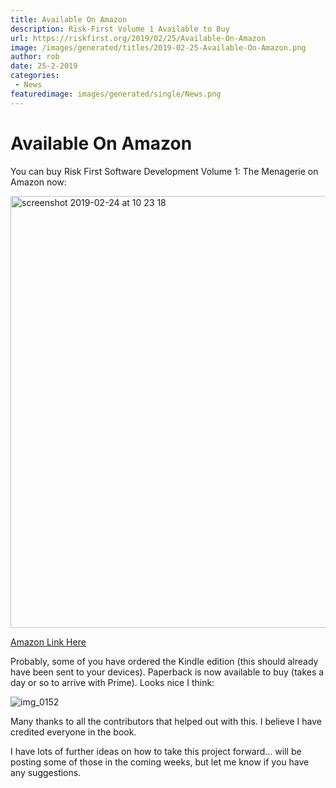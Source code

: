 ```yaml
---
title: Available On Amazon
description: Risk-First Volume 1 Available to Buy
url: https://riskfirst.org/2019/02/25/Available-On-Amazon
image: /images/generated/titles/2019-02-25-Available-On-Amazon.png
author: rob
date: 25-2-2019
categories:
 - News
featuredimage: images/generated/single/News.png
---
```


# Available On Amazon

You can buy Risk First Software Development Volume 1: The Menagerie on Amazon now:

<img width="691" alt="screenshot 2019-02-24 at 10 23 18" src="https://user-images.githubusercontent.com/568673/53344657-1ddda800-390b-11e9-969a-ca241a823067.png">

[Amazon Link Here](https://www.amazon.co.uk/Risk-First-Software-Development-1-Menagerie/dp/1717491855/ref=sr_1_1?ie=UTF8&qid=1551105246&sr=8-1&keywords=risk+first)

Probably, some of you have ordered the Kindle edition (this should already have been sent to your devices). Paperback is now available to buy (takes a day or so to arrive with Prime).  Looks nice I think:

![img_0152](https://user-images.githubusercontent.com/568673/53344755-5e3d2600-390b-11e9-8fef-cc420f956354.JPG)

Many thanks to all the contributors that helped out with this.  I believe I have credited everyone in the book.

I have lots of further ideas on how to take this project forward... will be posting some of those in the coming weeks, but let me know if you have any suggestions.  
